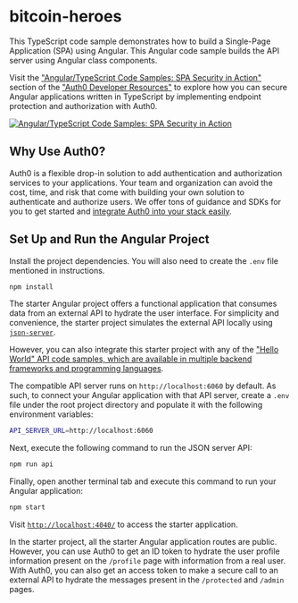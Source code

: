 # bitcoin-heroes

This TypeScript code sample demonstrates how to build a Single-Page Application (SPA) using Angular. This Angular code sample builds the API server using Angular class components.

Visit the ["Angular/TypeScript Code Samples: SPA Security in Action"](https://developer.auth0.com/resources/code-samples/spa/angular) section of the ["Auth0 Developer Resources"](https://developer.auth0.com/resources) to explore how you can secure Angular applications written in TypeScript by implementing endpoint protection and authorization with Auth0.

[![Angular/TypeScript Code Samples: SPA Security in Action](https://cdn.auth0.com/blog/hub/code-samples/spa/angular-typescript.png)](https://developer.auth0.com/resources/code-samples/spa/angular)

## Why Use Auth0?

Auth0 is a flexible drop-in solution to add authentication and authorization services to your applications. Your team and organization can avoid the cost, time, and risk that come with building your own solution to authenticate and authorize users. We offer tons of guidance and SDKs for you to get started and [integrate Auth0 into your stack easily](https://developer.auth0.com/resources/code-samples/full-stack).

## Set Up and Run the Angular Project

Install the project dependencies.   You will also need to create the `.env` file mentioned in instructions.

```bash
npm install
```

The starter Angular project offers a functional application that consumes data from an external API to hydrate the user interface. For simplicity and convenience, the starter project simulates the external API locally using [`json-server`](https://github.com/typicode/json-server).

However, you can also integrate this starter project with any of the ["Hello World" API code samples, which are available in multiple backend frameworks and programming languages](https://github.com/orgs/auth0-developer-hub/repositories?language=&q=api+hello-world&sort=&type=public).

The compatible API server runs on `http://localhost:6060` by default. As such, to connect your Angular application with that API server, create a `.env` file under the root project directory and populate it with the following environment variables:

```bash
API_SERVER_URL=http://localhost:6060
```

Next, execute the following command to run the JSON server API:

```bash
npm run api
```

Finally, open another terminal tab and execute this command to run your Angular application:

```bash
npm start
```

Visit [`http://localhost:4040/`](http://localhost:4040/) to access the starter application.

In the starter project, all the starter Angular application routes are public. However, you can use Auth0 to get an ID token to hydrate the user profile information present on the `/profile` page with information from a real user. With Auth0, you can also get an access token to make a secure call to an external API to hydrate the messages present in the `/protected` and `/admin` pages.
